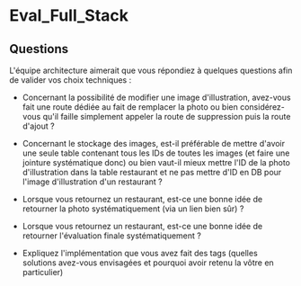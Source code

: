 # Eval_Full_Stack

## Questions

L'équipe architecture aimerait que vous répondiez à quelques questions afin de valider vos choix techniques :


- Concernant la possibilité de modifier une image d'illustration, avez-vous fait une route dédiée au fait de remplacer la photo ou bien considérez-vous qu'il faille simplement appeler la route de suppression puis la route d'ajout ?

  
- Concernant le stockage des images, est-il préférable de mettre d'avoir une seule table contenant tous les IDs de toutes les images (et faire une jointure systématique donc) ou bien vaut-il mieux mettre l'ID de la photo d'illustration dans la table restaurant et ne pas mettre d'ID en DB pour l'image d'illustration d'un restaurant ?

  
- Lorsque vous retournez un restaurant, est-ce une bonne idée de retourner la photo systématiquement (via un lien bien sûr) ?

  
- Lorsque vous retournez un restaurant, est-ce une bonne idée de retourner l'évaluation finale systématiquement ?

  
- Expliquez l'implémentation que vous avez fait des tags (quelles solutions avez-vous envisagées et pourquoi avoir retenu la vôtre en particulier)

